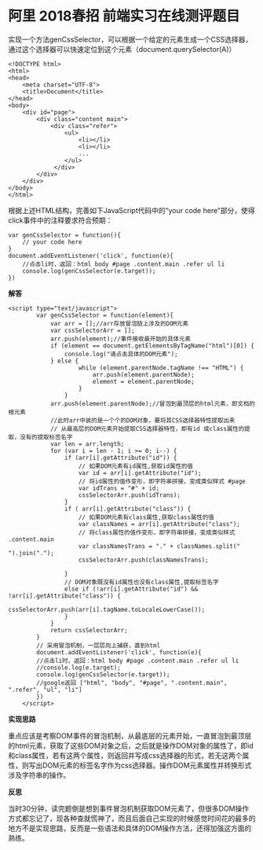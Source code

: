 ﻿# 阿里 2018春招 前端实习在线测评题目

实现一个方法genCssSelector，可以根据一个给定的元素生成一个CSS选择器，通过这个选择器可以快速定位到这个元素（document.querySelector(A)）

    <!DOCTYPE html>
    <html>
    <head>
        <meta charset="UTF-8">
        <title>Document</title>
    </head>
    <body>
        <div id="page">
            <div class="content main">
                <div class="refer">
                    <ul>
                        <li></li>
                        <li></li>
                        ...
                    </ul>
                 </div>
            </div>
        </div>
    </body>
    </html>
根据上述HTML结构，完善如下JavaScript代码中的“your code here”部分，使得click事件中的注释要求符合预期：

    var genCssSelector = function(){
        // your code here
    }
    document.addEventListener('click', function(e){
        //点击li时，返回：html body #page .content.main .refer ul li
        console.log(genCssSelector(e.target));
    })

**解答**

    <script type="text/javascript">
            var genCssSelector = function(element){
                var arr = [];//arr存放冒泡链上涉及的DOM元素
                var cssSelectorArr = [];
                arr.push(element);//事件接收最开始的具体元素
                if (element == document.getElementsByTagName("html")[0]) {
                    console.log("请点击具体的DOM元素");
                } else {
                        while (element.parentNode.tagName !== "HTML") {
                            arr.push(element.parentNode);
                            element = element.parentNode;
                        }
                    }
                arr.push(element.parentNode);//冒泡到最顶层的html元素，即文档的根元素
                //此时arr中装的是一个个的DOM对象，要将其CSS选择器特性提取出来
                // 从最高层的DOM元素开始提取CSS选择器特性，即有id 或class属性的提取，没有的提取标签名字
                var len = arr.length;
                for (var i = len - 1; i >= 0; i--) {
                    if (arr[i].getAttribute("id")) {
                        // 如果DOM元素有id属性,获取id属性的值
                        var id = arr[i].getAttribute("id");              
                        // 将id属性的值作变形，即字符串拼接，变成类似样式 #page 
                        var idTrans = "#" + id;
                        cssSelectorArr.push(idTrans);
                    } 
                    if ( arr[i].getAttribute("class")) {
                        // 如果DOM元素有class属性,获取class属性的值
                        var classNames = arr[i].getAttribute("class");
                        // 将class属性的值作变形，即字符串拼接，变成类似样式  .content.main
                        var classNamesTrans = "." + classNames.split(" ").join(".");
                        cssSelectorArr.push(classNamesTrans);
                 
                    }
                    // DOM对象既没有id属性也没有class属性,提取标签名字
                    else if (!arr[i].getAttribute("id") && !arr[i].getAttribute("class")) {
                        cssSelectorArr.push(arr[i].tagName.toLocaleLowerCase());
                    }
                }
                return cssSelectorArr;
            }
            // 采用冒泡机制，一层层向上捕获，直到html
            document.addEventListener('click', function(e){
            //点击li时，返回：html body #page .content.main .refer ul li
            //console.log(e.target);
            console.log(genCssSelector(e.target));
            //google返回 ["html", "body", "#page", ".content.main", ".refer", "ul", "li"]
            })
        </script>

**实现思路**

重点应该是考察DOM事件的冒泡机制，从最底层的元素开始，一直冒泡到最顶层的html元素，获取了这些DOM对象之后，之后就是操作DOM对象的属性了，即id和class属性，若有这两个属性，则返回并写成css选择器的形式，若无这两个属性，则写出DOM元素的标签名字作为css选择器。操作DOM元素属性并转换形式涉及字符串的操作。

**反思**

当时30分钟，读完题倒是想到事件冒泡机制获取DOM元素了，但很多DOM操作方式都忘记了，现各种查就慌神了，而且后面自己实现的时候感觉时间花的最多的地方不是实现思路，反而是一些语法和具体的DOM操作方法，还得加强这方面的熟练。
